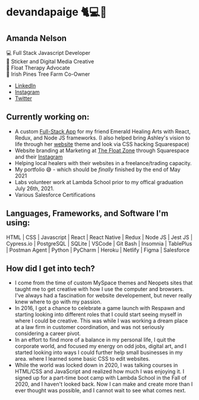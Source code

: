 # devandapaige 🐈💻🌱
## Amanda Nelson  
💻 Full Stack Javascript Developer  
🎨 Sticker and Digital Media Creative  
🌊 Float Therapy Advocate  
🌲 Irish Pines Tree Farm Co-Owner  
* [LinkedIn](https://www.linkedin.com/in/devandapaige/)
* [Instagram](https://www.instagram.com/devandapaige/)
* [Twitter](https://twitter.com/andapaige)

## Currently working on:
* A custom [Full-Stack App](https://emeraldhealingarts.vercel.app/) for my friend Emerald Healing Arts with React, Redux, and Node JS frameworks. (I also helped bring Ashley's vision to life through her [website](https://emeraldhealingarts.net/) theme and look via CSS hacking Squarespace)
* Website branding at Marketing at [The Float Zone](https://myfloatzone.com) through Squarespace and their [Instagram](http://instagram.com/myfloatzone)
* Helping local healers with their websites in a freelance/trading capacity.
* My portfolio 😅 - which should be *finally* finished by the end of May 2021
* Labs volunteer work at Lambda School prior to my offical graduation July 26th, 2021. 
* Various Salesforce Certifications

## Languages, Frameworks, and Software I'm using:
HTML | CSS | Javascript | React | React Native | Redux | Node JS | Jest JS | Cypress.io | PostgreSQL | SQLite | VSCode | Git Bash | Insomnia | TablePlus | Postman Agent | Python | PyCharm | Heroku | Netlify | Figma | Salesforce

## How did I get into tech?
* I come from the time of custom MySpace themes and Neopets sites that taught me to get creative with how I use the computer and browsers. I've always had a fascination for website developement, but never really knew where to go with my passion.
* In 2016, I got a chance to celebrate a game launch with Respawn and starting looking into different roles that I could start seeing myself in where I could be creative. This was while I was working a dream place at a law firm in customer coordination, and was not seriously considering a career pivot.
* In an effort to find more of a balance in my personal life, I quit the corporate world, and focused my energy on odd jobs, digital art, and I started looking into ways I could further help small businesses in my area. where I learned some basic CSS to edit websites.
* While the world was locked down in 2020, I was talking courses in HTML/CSS and JavaScript and realized how much I was enjoying it. I signed up for a part-time boot camp with Lambda School in the Fall of 2020, and I haven't looked back. Now I can make and create more than I ever thought was possible, and I cannot wait to see what comes next.
